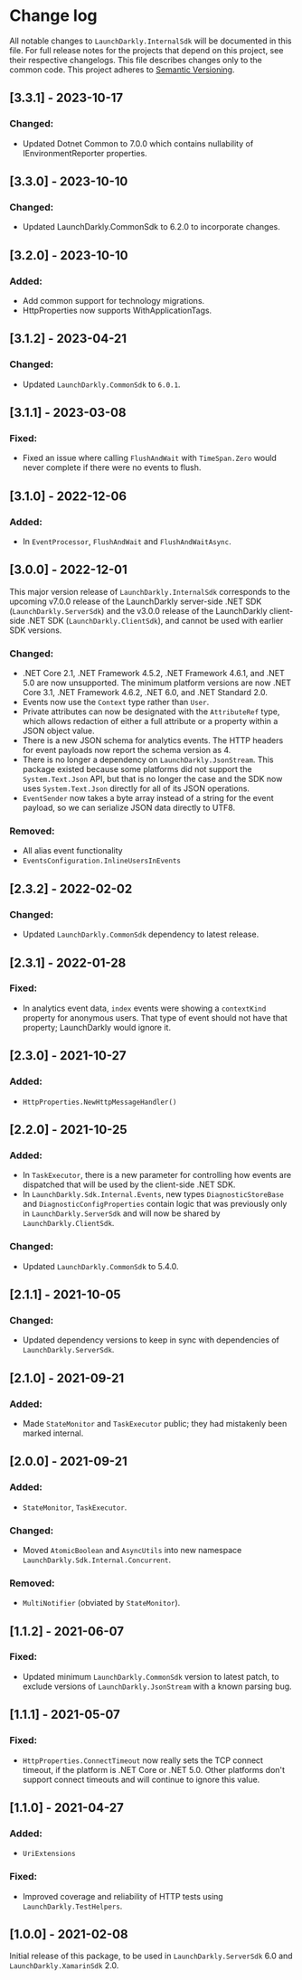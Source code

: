 # Change log

All notable changes to `LaunchDarkly.InternalSdk` will be documented in this file. For full release notes for the projects that depend on this project, see their respective changelogs. This file describes changes only to the common code. This project adheres to [Semantic Versioning](http://semver.org).

## [3.3.1] - 2023-10-17
### Changed:
- Updated Dotnet Common to 7.0.0 which contains nullability of IEnvironmentReporter properties.

## [3.3.0] - 2023-10-10
### Changed:
- Updated LaunchDarkly.CommonSdk to 6.2.0 to incorporate changes.

## [3.2.0] - 2023-10-10
### Added:
- Add common support for technology migrations.
- HttpProperties now supports WithApplicationTags.

## [3.1.2] - 2023-04-21
### Changed:
- Updated `LaunchDarkly.CommonSdk` to `6.0.1`.

## [3.1.1] - 2023-03-08
### Fixed:
- Fixed an issue where calling `FlushAndWait` with `TimeSpan.Zero` would never complete if there were no events to flush.

## [3.1.0] - 2022-12-06
### Added:
- In `EventProcessor`, `FlushAndWait` and `FlushAndWaitAsync`.

## [3.0.0] - 2022-12-01
This major version release of `LaunchDarkly.InternalSdk` corresponds to the upcoming v7.0.0 release of the LaunchDarkly server-side .NET SDK (`LaunchDarkly.ServerSdk`) and the v3.0.0 release of the LaunchDarkly client-side .NET SDK (`LaunchDarkly.ClientSdk`), and cannot be used with earlier SDK versions.

### Changed:
- .NET Core 2.1, .NET Framework 4.5.2, .NET Framework 4.6.1, and .NET 5.0 are now unsupported. The minimum platform versions are now .NET Core 3.1, .NET Framework 4.6.2, .NET 6.0, and .NET Standard 2.0.
- Events now use the `Context` type rather than `User`.
- Private attributes can now be designated with the `AttributeRef` type, which allows redaction of either a full attribute or a property within a JSON object value.
- There is a new JSON schema for analytics events. The HTTP headers for event payloads now report the schema version as 4.
- There is no longer a dependency on `LaunchDarkly.JsonStream`. This package existed because some platforms did not support the `System.Text.Json` API, but that is no longer the case and the SDK now uses `System.Text.Json` directly for all of its JSON operations.
- `EventSender` now takes a byte array instead of a string for the event payload, so we can serialize JSON data directly to UTF8.

### Removed:
- All alias event functionality
- `EventsConfiguration.InlineUsersInEvents`

## [2.3.2] - 2022-02-02
### Changed:
- Updated `LaunchDarkly.CommonSdk` dependency to latest release.

## [2.3.1] - 2022-01-28
### Fixed:
- In analytics event data, `index` events were showing a `contextKind` property for anonymous users. That type of event should not have that property; LaunchDarkly would ignore it.

## [2.3.0] - 2021-10-27
### Added:
- `HttpProperties.NewHttpMessageHandler()`

## [2.2.0] - 2021-10-25
### Added:
- In `TaskExecutor`, there is a new parameter for controlling how events are dispatched that will be used by the client-side .NET SDK.
- In `LaunchDarkly.Sdk.Internal.Events`, new types `DiagnosticStoreBase` and `DiagnosticConfigProperties` contain logic that was previously only in `LaunchDarkly.ServerSdk` and will now be shared by `LaunchDarkly.ClientSdk`.

### Changed:
- Updated `LaunchDarkly.CommonSdk` to 5.4.0.

## [2.1.1] - 2021-10-05
### Changed:
- Updated dependency versions to keep in sync with dependencies of `LaunchDarkly.ServerSdk`.

## [2.1.0] - 2021-09-21
### Added:
- Made `StateMonitor` and `TaskExecutor` public; they had mistakenly been marked internal.

## [2.0.0] - 2021-09-21
### Added:
- `StateMonitor`, `TaskExecutor`.

### Changed:
- Moved `AtomicBoolean` and `AsyncUtils` into new namespace `LaunchDarkly.Sdk.Internal.Concurrent`.

### Removed:
- `MultiNotifier` (obviated by `StateMonitor`).

## [1.1.2] - 2021-06-07
### Fixed:
- Updated minimum `LaunchDarkly.CommonSdk` version to latest patch, to exclude versions of `LaunchDarkly.JsonStream` with a known parsing bug.

## [1.1.1] - 2021-05-07
### Fixed:
- `HttpProperties.ConnectTimeout` now really sets the TCP connect timeout, if the platform is .NET Core or .NET 5.0. Other platforms don&#39;t support connect timeouts and will continue to ignore this value.

## [1.1.0] - 2021-04-27
### Added:
- `UriExtensions`

### Fixed:
- Improved coverage and reliability of HTTP tests using `LaunchDarkly.TestHelpers`.

## [1.0.0] - 2021-02-08
Initial release of this package, to be used in `LaunchDarkly.ServerSdk` 6.0 and `LaunchDarkly.XamarinSdk` 2.0.
